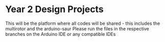 # Year 2 Design Projects
This will be the platform where all codes will be shared - this includes the multirotor and the arduino-saur
Please run the files in the respective branches on the Arduino IDE or any compatible IDEs
